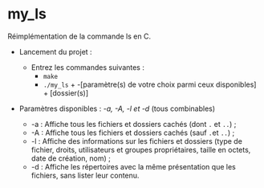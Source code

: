 # my_ls
Réimplémentation de la commande ls en C.

* Lancement du projet :
  * Entrez les commandes suivantes :
    - `make`
    - `./my_ls` + -[paramètre(s) de votre choix parmi ceux disponibles] + [dossier(s)]

* Paramètres disponibles : *-a, -A, -l et -d* (tous combinables)
  - -a : Affiche tous les fichiers et dossiers cachés (dont `.` et `..`) ;
  - -A : Affiche tous les fichiers et dossiers cachés (sauf `.`et `..`) ;
  - -l : Affiche des informations sur les fichiers et dossiers (type de fichier, droits, utilisateurs et groupes propriétaires, taille en octets, date de création, nom) ;
  - -d : Affiche les répertoires avec la même présentation que les fichiers, sans lister leur contenu.